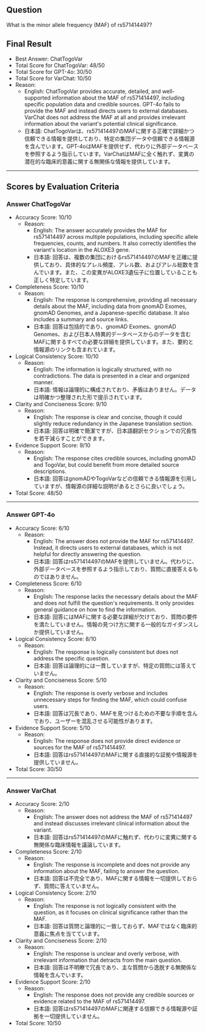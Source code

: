 ## Question

What is the minor allele frequency (MAF) of rs571414497?

## Final Result

- Best Answer: ChatTogoVar
- Total Score for ChatTogoVar: 48/50
- Total Score for GPT-4o: 30/50
- Total Score for VarChat: 10/50
- Reason:
  - English: ChatTogoVar provides accurate, detailed, and well-supported information about the MAF of rs571414497, including specific population data and credible sources. GPT-4o fails to provide the MAF and instead directs users to external databases. VarChat does not address the MAF at all and provides irrelevant information about the variant's potential clinical significance.
  - 日本語: ChatTogoVarは、rs571414497のMAFに関する正確で詳細かつ信頼できる情報を提供しており、特定の集団データや信頼できる情報源を含んでいます。GPT-4oはMAFを提供せず、代わりに外部データベースを参照するよう指示しています。VarChatはMAFに全く触れず、変異の潜在的な臨床的意義に関する無関係な情報を提供しています。

---

## Scores by Evaluation Criteria

### Answer ChatTogoVar
- Accuracy Score: 10/10
  - Reason: 
    - English: The answer accurately provides the MAF for rs571414497 across multiple populations, including specific allele frequencies, counts, and numbers. It also correctly identifies the variant's location in the ALOXE3 gene.
    - 日本語: 回答は、複数の集団におけるrs571414497のMAFを正確に提供しており、具体的なアレル頻度、アレル数、およびアレル総数を含んでいます。また、この変異がALOXE3遺伝子に位置していることも正しく特定しています。
- Completeness Score: 10/10
  - Reason: 
    - English: The response is comprehensive, providing all necessary details about the MAF, including data from gnomAD Exomes, gnomAD Genomes, and a Japanese-specific database. It also includes a summary and source links.
    - 日本語: 回答は包括的であり、gnomAD Exomes、gnomAD Genomes、および日本人特異的データベースからのデータを含むMAFに関するすべての必要な詳細を提供しています。また、要約と情報源のリンクも含まれています。
- Logical Consistency Score: 10/10
  - Reason: 
    - English: The information is logically structured, with no contradictions. The data is presented in a clear and organized manner.
    - 日本語: 情報は論理的に構成されており、矛盾はありません。データは明確かつ整理された形で提示されています。
- Clarity and Conciseness Score: 9/10
  - Reason: 
    - English: The response is clear and concise, though it could slightly reduce redundancy in the Japanese translation section.
    - 日本語: 回答は明確で簡潔ですが、日本語翻訳セクションでの冗長性を若干減らすことができます。
- Evidence Support Score: 9/10
  - Reason: 
    - English: The response cites credible sources, including gnomAD and TogoVar, but could benefit from more detailed source descriptions.
    - 日本語: 回答はgnomADやTogoVarなどの信頼できる情報源を引用していますが、情報源の詳細な説明があるとさらに良いでしょう。
- Total Score: 48/50

---

### Answer GPT-4o
- Accuracy Score: 6/10
  - Reason: 
    - English: The answer does not provide the MAF for rs571414497. Instead, it directs users to external databases, which is not helpful for directly answering the question.
    - 日本語: 回答はrs571414497のMAFを提供していません。代わりに、外部データベースを参照するよう指示しており、質問に直接答えるものではありません。
- Completeness Score: 6/10
  - Reason: 
    - English: The response lacks the necessary details about the MAF and does not fulfill the question's requirements. It only provides general guidance on how to find the information.
    - 日本語: 回答にはMAFに関する必要な詳細が欠けており、質問の要件を満たしていません。情報の見つけ方に関する一般的なガイダンスしか提供していません。
- Logical Consistency Score: 8/10
  - Reason: 
    - English: The response is logically consistent but does not address the specific question.
    - 日本語: 回答は論理的には一貫していますが、特定の質問には答えていません。
- Clarity and Conciseness Score: 5/10
  - Reason: 
    - English: The response is overly verbose and includes unnecessary steps for finding the MAF, which could confuse users.
    - 日本語: 回答は冗長であり、MAFを見つけるための不要な手順を含んでおり、ユーザーを混乱させる可能性があります。
- Evidence Support Score: 5/10
  - Reason: 
    - English: The response does not provide direct evidence or sources for the MAF of rs571414497.
    - 日本語: 回答はrs571414497のMAFに関する直接的な証拠や情報源を提供していません。
- Total Score: 30/50

---

### Answer VarChat
- Accuracy Score: 2/10
  - Reason: 
    - English: The answer does not address the MAF of rs571414497 and instead discusses irrelevant clinical information about the variant.
    - 日本語: 回答はrs571414497のMAFに触れず、代わりに変異に関する無関係な臨床情報を議論しています。
- Completeness Score: 2/10
  - Reason: 
    - English: The response is incomplete and does not provide any information about the MAF, failing to answer the question.
    - 日本語: 回答は不完全であり、MAFに関する情報を一切提供しておらず、質問に答えていません。
- Logical Consistency Score: 2/10
  - Reason: 
    - English: The response is not logically consistent with the question, as it focuses on clinical significance rather than the MAF.
    - 日本語: 回答は質問と論理的に一致しておらず、MAFではなく臨床的意義に焦点を当てています。
- Clarity and Conciseness Score: 2/10
  - Reason: 
    - English: The response is unclear and overly verbose, with irrelevant information that detracts from the main question.
    - 日本語: 回答は不明瞭で冗長であり、主な質問から逸脱する無関係な情報を含んでいます。
- Evidence Support Score: 2/10
  - Reason: 
    - English: The response does not provide any credible sources or evidence related to the MAF of rs571414497.
    - 日本語: 回答はrs571414497のMAFに関連する信頼できる情報源や証拠を一切提供していません。
- Total Score: 10/50